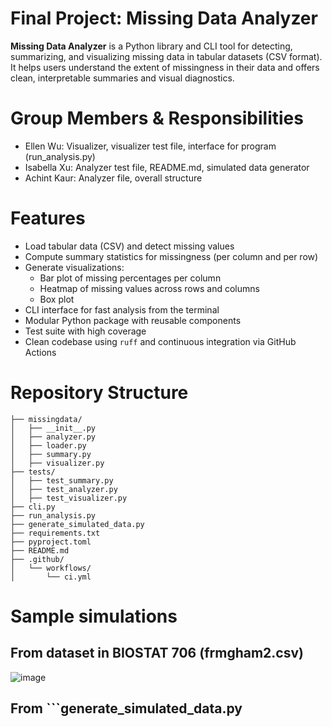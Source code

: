 # Final Project: Missing Data Analyzer 
**Missing Data Analyzer** is a Python library and CLI tool for detecting, summarizing, and visualizing missing data in tabular datasets (CSV format). It helps users understand the extent of missingness in their data and offers clean, interpretable summaries and visual diagnostics. 

# Group Members & Responsibilities 
- Ellen Wu: Visualizer, visualizer test file, interface for program (run_analysis.py)
- Isabella Xu: Analyzer test file, README.md, simulated data generator
- Achint Kaur: Analyzer file, overall structure 

# Features 
- Load tabular data (CSV) and detect missing values
- Compute summary statistics for missingness (per column and per row)
- Generate visualizations:
  - Bar plot of missing percentages per column
  - Heatmap of missing values across rows and columns
  - Box plot
- CLI interface for fast analysis from the terminal
- Modular Python package with reusable components
- Test suite with high coverage
- Clean codebase using `ruff` and continuous integration via GitHub Actions 

# Repository Structure
```text Python_Final_Project/
├── missingdata/
│   ├── __init__.py
│   ├── analyzer.py
│   ├── loader.py
│   ├── summary.py
│   ├── visualizer.py
├── tests/
│   ├── test_summary.py 
│   ├── test_analyzer.py 
│   ├── test_visualizer.py 
├── cli.py
├── run_analysis.py
├── generate_simulated_data.py
├── requirements.txt
├── pyproject.toml
├── README.md
├── .github/
│   └── workflows/
│       └── ci.yml
```

# Sample simulations
## From dataset in BIOSTAT 706 (frmgham2.csv)
![image](https://github.com/user-attachments/assets/fa86724c-2b27-47d7-b4d5-addbcfd3b773)


## From ```generate_simulated_data.py
